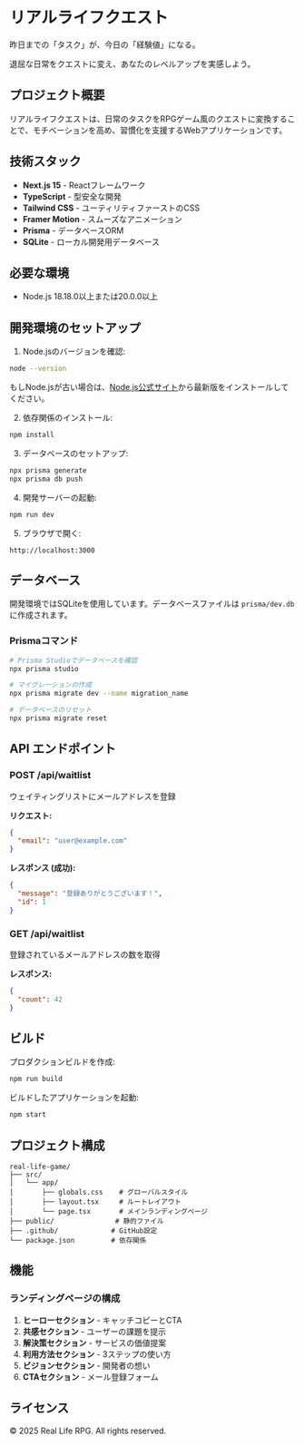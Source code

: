 # リアルライフクエスト

昨日までの「タスク」が、今日の「経験値」になる。

退屈な日常をクエストに変え、あなたのレベルアップを実感しよう。

## プロジェクト概要

リアルライフクエストは、日常のタスクをRPGゲーム風のクエストに変換することで、モチベーションを高め、習慣化を支援するWebアプリケーションです。

## 技術スタック

- **Next.js 15** - Reactフレームワーク
- **TypeScript** - 型安全な開発
- **Tailwind CSS** - ユーティリティファーストのCSS
- **Framer Motion** - スムーズなアニメーション
- **Prisma** - データベースORM
- **SQLite** - ローカル開発用データベース

## 必要な環境

- Node.js 18.18.0以上または20.0.0以上

## 開発環境のセットアップ

1. Node.jsのバージョンを確認:
```bash
node --version
```

もしNode.jsが古い場合は、[Node.js公式サイト](https://nodejs.org/)から最新版をインストールしてください。

2. 依存関係のインストール:
```bash
npm install
```

3. データベースのセットアップ:
```bash
npx prisma generate
npx prisma db push
```

4. 開発サーバーの起動:
```bash
npm run dev
```

5. ブラウザで開く:
```
http://localhost:3000
```

## データベース

開発環境ではSQLiteを使用しています。データベースファイルは `prisma/dev.db` に作成されます。

### Prismaコマンド

```bash
# Prisma Studioでデータベースを確認
npx prisma studio

# マイグレーションの作成
npx prisma migrate dev --name migration_name

# データベースのリセット
npx prisma migrate reset
```

## API エンドポイント

### POST /api/waitlist
ウェイティングリストにメールアドレスを登録

**リクエスト:**
```json
{
  "email": "user@example.com"
}
```

**レスポンス (成功):**
```json
{
  "message": "登録ありがとうございます！",
  "id": 1
}
```

### GET /api/waitlist
登録されているメールアドレスの数を取得

**レスポンス:**
```json
{
  "count": 42
}
```

## ビルド

プロダクションビルドを作成:
```bash
npm run build
```

ビルドしたアプリケーションを起動:
```bash
npm start
```

## プロジェクト構成

```
real-life-game/
├── src/
│   └── app/
│       ├── globals.css    # グローバルスタイル
│       ├── layout.tsx     # ルートレイアウト
│       └── page.tsx       # メインランディングページ
├── public/               # 静的ファイル
├── .github/             # GitHub設定
└── package.json         # 依存関係
```

## 機能

### ランディングページの構成

1. **ヒーローセクション** - キャッチコピーとCTA
2. **共感セクション** - ユーザーの課題を提示
3. **解決策セクション** - サービスの価値提案
4. **利用方法セクション** - 3ステップの使い方
5. **ビジョンセクション** - 開発者の想い
6. **CTAセクション** - メール登録フォーム

## ライセンス

© 2025 Real Life RPG. All rights reserved.
